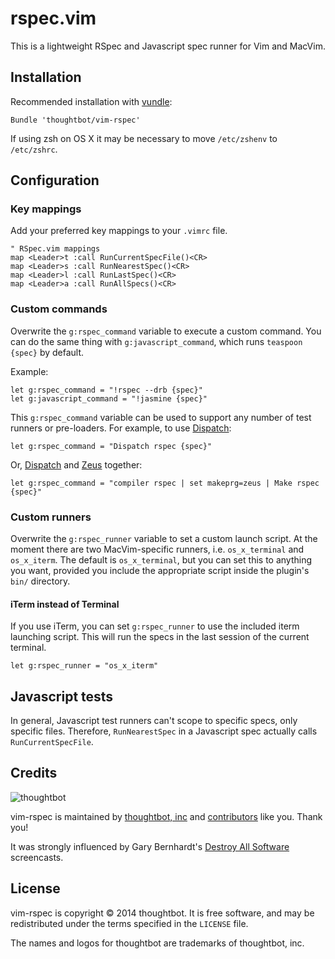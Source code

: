 # rspec.vim

This is a lightweight RSpec and Javascript spec runner for Vim and MacVim.

## Installation

Recommended installation with [vundle](https://github.com/gmarik/vundle):

```vim
Bundle 'thoughtbot/vim-rspec'
```

If using zsh on OS X it may be necessary to move `/etc/zshenv` to `/etc/zshrc`.

## Configuration

### Key mappings

Add your preferred key mappings to your `.vimrc` file.

```vim
" RSpec.vim mappings
map <Leader>t :call RunCurrentSpecFile()<CR>
map <Leader>s :call RunNearestSpec()<CR>
map <Leader>l :call RunLastSpec()<CR>
map <Leader>a :call RunAllSpecs()<CR>
```

### Custom commands

Overwrite the `g:rspec_command` variable to execute a custom command. You can do
the same thing with `g:javascript_command`, which runs `teaspoon {spec}` by
default.

Example:

```vim
let g:rspec_command = "!rspec --drb {spec}"
let g:javascript_command = "!jasmine {spec}"
```

This `g:rspec_command` variable can be used to support any number of test
runners or pre-loaders. For example, to use
[Dispatch](https://github.com/tpope/vim-dispatch):

```vim
let g:rspec_command = "Dispatch rspec {spec}"
```
Or, [Dispatch](https://github.com/tpope/vim-dispatch) and
[Zeus](https://github.com/burke/zeus) together:

```vim
let g:rspec_command = "compiler rspec | set makeprg=zeus | Make rspec {spec}"
```

### Custom runners

Overwrite the `g:rspec_runner` variable to set a custom launch script. At the
moment there are two MacVim-specific runners, i.e. `os_x_terminal` and
`os_x_iterm`. The default is `os_x_terminal`, but you can set this to anything
you want, provided you include the appropriate script inside the plugin's
`bin/` directory.

#### iTerm instead of Terminal

If you use iTerm, you can set `g:rspec_runner` to use the included iterm
launching script. This will run the specs in the last session of the current
terminal.

```vim
let g:rspec_runner = "os_x_iterm"
```

## Javascript tests

In general, Javascript test runners can't scope to specific specs, only specific
files. Therefore, `RunNearestSpec` in a Javascript spec actually calls
`RunCurrentSpecFile`.

Credits
-------

![thoughtbot](http://thoughtbot.com/images/tm/logo.png)

vim-rspec is maintained by [thoughtbot, inc](http://thoughtbot.com/community)
and [contributors](https://github.com/thoughtbot/vim-rspec/graphs/contributors)
like you. Thank you!

It was strongly influenced by Gary Bernhardt's [Destroy All
Software](https://www.destroyallsoftware.com/screencasts) screencasts.

## License

vim-rspec is copyright © 2014 thoughtbot. It is free software, and may be
redistributed under the terms specified in the `LICENSE` file.

The names and logos for thoughtbot are trademarks of thoughtbot, inc.
